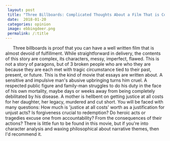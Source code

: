 ```yaml
---
 layout: post
 title: "Three Billboards: Complicated Thoughts About a Film That is Complicated By Design"
 date:  2018-01-20
 categories: opinion
 image: ebbingdeer.png
 permalink: /:title
---
```



 &nbsp;&nbsp;&nbsp;&nbsp;&nbsp;&nbsp;Three billboards is proof that you can have a well written film that is almost devoid of fulfillment. While straightforward in delivery, the contents of this story are complex, its characters, messy, imperfect, flawed. This is not a story of paragons, but of 3 broken people who are who they are because they are each met with tragic circumstance tied to their past, present, or future. This is the kind of movie that essays are written about. A sensitive and impulsive man's abusive upbringing turns him cruel. A respected public figure and family-man struggles to do his duty in the face of his own mortality, maybe days or weeks away from being completely debilitated by his disease. A mother is hellbent on getting justice at all costs for her daughter, her legacy, murdered and cut short. You will be faced with many questions: How much is 'justice at all costs' worth as a justification for unjust acts? Is forgiveness crucial to redemption? Do heroic acts or tragedies excuse one from accountability? From the consequences of their actions? There is little fun to be found in this movie, but if you're into character analysis and waxing philosophical about narrative themes, then I'd recommend it.